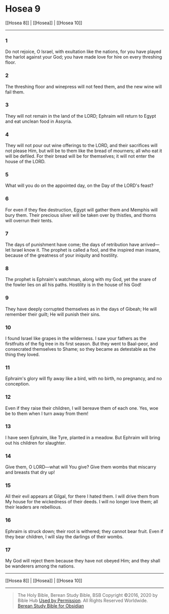 # Hosea 9

[[Hosea 8]] | [[Hosea]] | [[Hosea 10]]

---

### 1
Do not rejoice, O Israel, with exultation like the nations, for you have played the harlot against your God; you have made love for hire on every threshing floor.

### 2
The threshing floor and winepress will not feed them, and the new wine will fail them.

### 3
They will not remain in the land of the LORD; Ephraim will return to Egypt and eat unclean food in Assyria.

### 4
They will not pour out wine offerings to the LORD, and their sacrifices will not please Him, but will be to them like the bread of mourners; all who eat it will be defiled. For their bread will be for themselves; it will not enter the house of the LORD.

### 5
What will you do on the appointed day, on the Day of the LORD's feast?

### 6
For even if they flee destruction, Egypt will gather them and Memphis will bury them. Their precious silver will be taken over by thistles, and thorns will overrun their tents.

### 7
The days of punishment have come; the days of retribution have arrived—let Israel know it. The prophet is called a fool, and the inspired man insane, because of the greatness of your iniquity and hostility.

### 8
The prophet is Ephraim's watchman, along with my God, yet the snare of the fowler lies on all his paths. Hostility is in the house of his God!

### 9
They have deeply corrupted themselves as in the days of Gibeah; He will remember their guilt; He will punish their sins.

### 10
I found Israel like grapes in the wilderness. I saw your fathers as the firstfruits of the fig tree in its first season. But they went to Baal-peor, and consecrated themselves to Shame; so they became as detestable as the thing they loved.

### 11
Ephraim's glory will fly away like a bird, with no birth, no pregnancy, and no conception.

### 12
Even if they raise their children, I will bereave them of each one. Yes, woe be to them when I turn away from them!

### 13
I have seen Ephraim, like Tyre, planted in a meadow. But Ephraim will bring out his children for slaughter.

### 14
Give them, O LORD—what will You give? Give them wombs that miscarry and breasts that dry up!

### 15
All their evil appears at Gilgal, for there I hated them. I will drive them from My house for the wickedness of their deeds. I will no longer love them; all their leaders are rebellious.

### 16
Ephraim is struck down; their root is withered; they cannot bear fruit. Even if they bear children, I will slay the darlings of their wombs.

### 17
My God will reject them because they have not obeyed Him; and they shall be wanderers among the nations.

---

[[Hosea 8]] | [[Hosea]] | [[Hosea 10]]

---

> The Holy Bible, Berean Study Bible, BSB
> Copyright &copy;2016, 2020 by Bible Hub
> [Used by Permission](https://berean.bible/terms.htm). All Rights Reserved Worldwide.
> [Berean Study Bible for Obsidian](https://github.com/gapmiss/berean-study-bible-for-obsidian)

